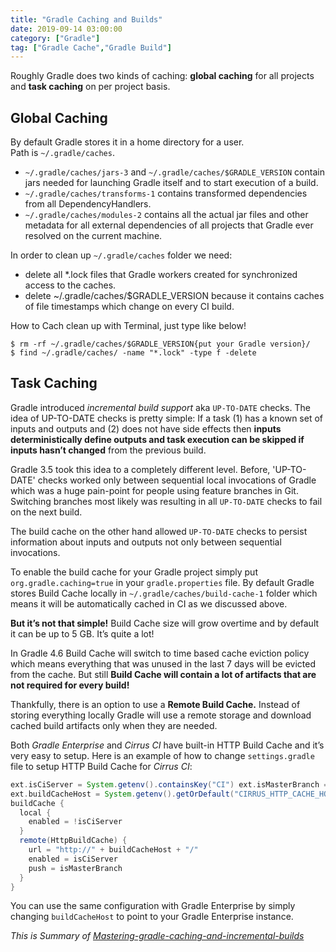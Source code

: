 ```yaml
---
title: "Gradle Caching and Builds"
date: 2019-09-14 03:00:00
category: ["Gradle"]
tag: ["Gradle Cache","Gradle Build"]
---
```


Roughly Gradle does two kinds of caching: **global caching** for all projects and **task caching** on per project basis.

## Global Caching  

By default Gradle stores it in a home directory for a user.  
Path is `~/.gradle/caches`.

- `~/.gradle/caches/jars-3` and `~/.gradle/caches/$GRADLE_VERSION` contain jars needed for launching Gradle itself and to start execution of a build.  
- `~/.gradle/caches/transforms-1` contains transformed dependencies from all DependencyHandlers.  
- `~/.gradle/caches/modules-2` contains all the actual jar files and other metadata for all external dependencies of all projects that Gradle ever resolved on the current machine.

In order to clean up `~/.gradle/caches` folder we need:

- delete all \*.lock files that Gradle workers created for synchronized access to the caches.  
- delete ~/.gradle/caches/$GRADLE\_VERSION because it contains caches of file timestamps which change on every CI build.

How to Cach clean up with Terminal, just type like below!

```
$ rm -rf ~/.gradle/caches/$GRADLE_VERSION{put your Gradle version}/
$ find ~/.gradle/caches/ -name "*.lock" -type f -delete
```

## Task Caching

Gradle introduced _incremental build support_ aka `UP-TO-DATE` checks. The idea of UP-TO-DATE checks is pretty simple: If a task (1) has a known set of inputs and outputs and (2) does not have side effects then **inputs deterministically define outputs and task execution can be skipped if inputs hasn’t changed** from the previous build.

Gradle 3.5 took this idea to a completely different level. Before, 'UP-TO-DATE' checks worked only between sequential local invocations of Gradle which was a huge pain-point for people using feature branches in Git. Switching branches most likely was resulting in all `UP-TO-DATE` checks to fail on the next build. 

The build cache on the other hand allowed `UP-TO-DATE` checks to persist information about inputs and outputs not only between sequential invocations.

To enable the build cache for your Gradle project simply put `org.gradle.caching=true` in your `gradle.properties` file. By default Gradle stores Build Cache locally in `~/.gradle/caches/build-cache-1` folder which means it will be automatically cached in CI as we discussed above. 

**But it’s not that simple!** Build Cache size will grow overtime and by default it can be up to 5 GB. It’s quite a lot! 

In Gradle 4.6 Build Cache will switch to time based cache eviction policy which means everything that was unused in the last 7 days will be evicted from the cache. But still **Build Cache will contain a lot of artifacts that are not required for every build!**

Thankfully, there is an option to use a **Remote Build Cache.** Instead of storing everything locally Gradle will use a remote storage and download cached build artifacts only when they are needed.

Both _Gradle Enterprise_ and _Cirrus CI_ have built-in HTTP Build Cache and it’s very easy to setup. Here is an example of how to change `settings.gradle` file to setup HTTP Build Cache for _Cirrus CI_:

```groovy
ext.isCiServer = System.getenv().containsKey("CI") ext.isMasterBranch = System.getenv()["CIRRUS_BRANCH"] == "master" 
ext.buildCacheHost = System.getenv().getOrDefault("CIRRUS_HTTP_CACHE_HOST", "localhost:12321")
buildCache {   
  local {     
    enabled = !isCiServer   
  }   
  remote(HttpBuildCache) {     
    url = "http://" + buildCacheHost + "/"  
    enabled = isCiServer     
    push = isMasterBranch   
  } 
}
```

You can use the same configuration with Gradle Enterprise by simply changing `buildCacheHost` to point to your Gradle Enterprise instance.

_This is Summary of [Mastering-gradle-caching-and-incremental-builds](https://medium.com/cirruslabs/mastering-gradle-caching-and-incremental-builds-37eb1af7fcde)_


